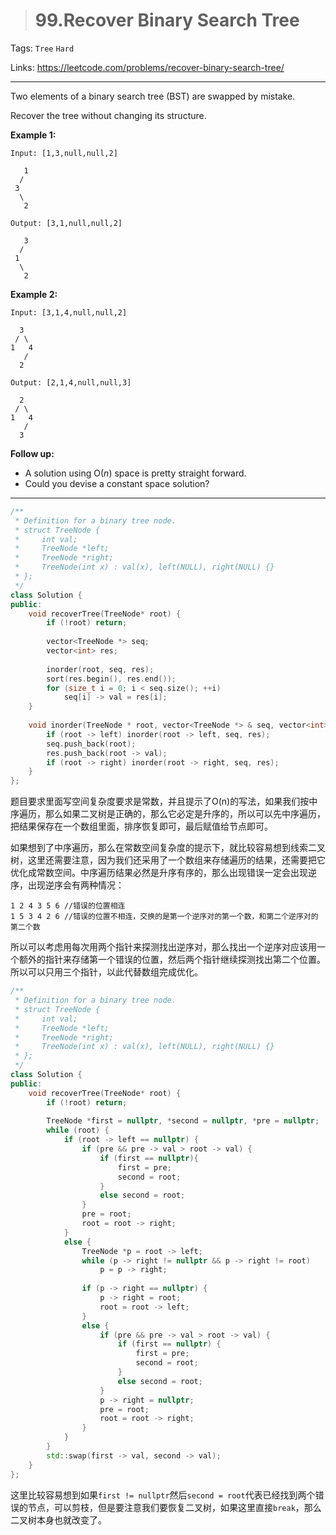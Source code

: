 > # 99.Recover Binary Search Tree

Tags: `Tree` `Hard`

Links: <https://leetcode.com/problems/recover-binary-search-tree/>

---

Two elements of a binary search tree (BST) are swapped by mistake.

Recover the tree without changing its structure.

**Example 1:**

```
Input: [1,3,null,null,2]

   1
  /
 3
  \
   2

Output: [3,1,null,null,2]

   3
  /
 1
  \
   2
```

**Example 2:**

```
Input: [3,1,4,null,null,2]

  3
 / \
1   4
   /
  2

Output: [2,1,4,null,null,3]

  2
 / \
1   4
   /
  3
```

**Follow up:**

- A solution using O(*n*) space is pretty straight forward.
- Could you devise a constant space solution?

---

```c++
/**
 * Definition for a binary tree node.
 * struct TreeNode {
 *     int val;
 *     TreeNode *left;
 *     TreeNode *right;
 *     TreeNode(int x) : val(x), left(NULL), right(NULL) {}
 * };
 */
class Solution {
public:
    void recoverTree(TreeNode* root) {
        if (!root) return;
        
        vector<TreeNode *> seq;
        vector<int> res;
        
        inorder(root, seq, res);
        sort(res.begin(), res.end());
        for (size_t i = 0; i < seq.size(); ++i)
            seq[i] -> val = res[i];
    }
    
    void inorder(TreeNode * root, vector<TreeNode *> & seq, vector<int> & res) {
        if (root -> left) inorder(root -> left, seq, res);
        seq.push_back(root);
        res.push_back(root -> val);
        if (root -> right) inorder(root -> right, seq, res);
    }
};
```

题目要求里面写空间复杂度要求是常数，并且提示了O(n)的写法，如果我们按中序遍历，那么如果二叉树是正确的，那么它必定是升序的，所以可以先中序遍历，把结果保存在一个数组里面，排序恢复即可，最后赋值给节点即可。

如果想到了中序遍历，那么在常数空间复杂度的提示下，就比较容易想到线索二叉树，这里还需要注意，因为我们还采用了一个数组来存储遍历的结果，还需要把它优化成常数空间。中序遍历结果必然是升序有序的，那么出现错误一定会出现逆序，出现逆序会有两种情况：

```
1 2 4 3 5 6 //错误的位置相连
1 5 3 4 2 6 //错误的位置不相连，交换的是第一个逆序对的第一个数，和第二个逆序对的第二个数
```

所以可以考虑用每次用两个指针来探测找出逆序对，那么找出一个逆序对应该用一个额外的指针来存储第一个错误的位置，然后两个指针继续探测找出第二个位置。所以可以只用三个指针，以此代替数组完成优化。

```c++
/**
 * Definition for a binary tree node.
 * struct TreeNode {
 *     int val;
 *     TreeNode *left;
 *     TreeNode *right;
 *     TreeNode(int x) : val(x), left(NULL), right(NULL) {}
 * };
 */
class Solution {
public:
    void recoverTree(TreeNode* root) {
        if (!root) return;
        
        TreeNode *first = nullptr, *second = nullptr, *pre = nullptr;
        while (root) {
            if (root -> left == nullptr) {
                if (pre && pre -> val > root -> val) {
                    if (first == nullptr){
                        first = pre;
                        second = root;
                    } 
                    else second = root;
                }
                pre = root;
                root = root -> right;
            }
            else {
                TreeNode *p = root -> left;
                while (p -> right != nullptr && p -> right != root)
                    p = p -> right;
               
                if (p -> right == nullptr) {
                    p -> right = root;
                    root = root -> left;
                }
                else {
                    if (pre && pre -> val > root -> val) {
                        if (first == nullptr) {
                            first = pre;
                            second = root;
                        } 
                        else second = root;
                    }
                    p -> right = nullptr;
                    pre = root;
                    root = root -> right;
                }
            }
        }
        std::swap(first -> val, second -> val);
    }
};
```

这里比较容易想到如果`first != nullptr`然后`second = root`代表已经找到两个错误的节点，可以剪枝，但是要注意我们要恢复二叉树，如果这里直接`break`，那么二叉树本身也就改变了。